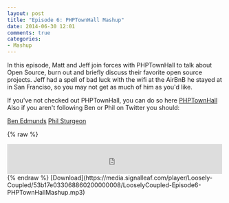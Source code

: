 ```yaml
---
layout: post
title: "Episode 6: PHPTownHall Mashup"
date: 2014-06-30 12:01
comments: true
categories: 
- Mashup
---
```

In this episode, Matt and Jeff join forces with PHPTownHall to talk about Open Source, burn out and briefly discuss their favorite open source projects. Jeff had a spell of bad luck with the wifi at the AirBnB he stayed at in San Franciso, so you may not get as much of him as you'd like.

If you've not checked out PHPTownHall, you can do so here [PHPTownHall](http://phptownhall.com)
Also if you aren't following Ben or Phil on Twitter you should:

[Ben Edmunds](https://twitter.com/benedmunds)
[Phil Sturgeon](https://twitter.com/philsturgeon)

{% raw %}
<iframe src="https://media.signalleaf.com/player/Loosely-Coupled/53b17e033068860200000008/" width="500" height="70" frameborder="0"></iframe>
{% endraw %}
[Download](https://media.signalleaf.com/player/Loosely-Coupled/53b17e033068860200000008/LooselyCoupled-Episode6-PHPTownHallMashup.mp3)
